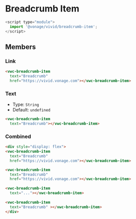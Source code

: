 # Breadcrumb Item

```js
<script type="module">
  import '@vonage/vivid/breadcrumb-item';
</script>
```

## Members

### Link

```html preview
<vwc-breadcrumb-item 
  text="Breadcrumb" 
  href="https://vivid.vonage.com"></vwc-breadcrumb-item>
```

### Text

- Type: `String`
- Default: `undefined`

```html preview
<vwc-breadcrumb-item 
  text="Breadcrumb"></vwc-breadcrumb-item>
```

### Combined

```html preview
<div style="display: flex">
<vwc-breadcrumb-item 
  text="Breadcrumb" 
  href="https://vivid.vonage.com"></vwc-breadcrumb-item>

<vwc-breadcrumb-item 
  text="Breadcrumb" 
  href="https://vivid.vonage.com"></vwc-breadcrumb-item>
  
<vwc-breadcrumb-item 
  text="..."></vwc-breadcrumb-item>
  
<vwc-breadcrumb-item 
  text="Breadcrumb" ></vwc-breadcrumb-item>
</div>
```
